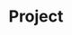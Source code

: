 ---
layout: page
title: Project
description: >
  한 걸음씩
#hide_description: true
sitemap: false
permalink: /project/
---
